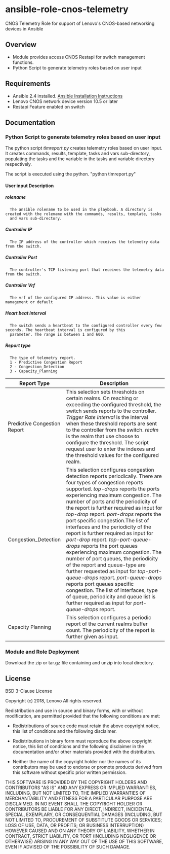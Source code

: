 # ansible-role-cnos-telemetry
CNOS Telemetry Role for support of Lenovo's CNOS-based networking devices in Ansible

## Overview

* Module provides access CNOS Restapi for switch management functions.
* Python Script to generate telemetry roles based on user input

## Requirements

* Ansible 2.4 installed.  [Ansible Installation Instructions](http://docs.ansible.com/ansible/intro_installation.html)
* Lenovo CNOS network device version 10.5 or later
* Restapi Feature enabled on switch

## Documentation

### Python Script to generate telemetry roles based on user input

The python script *tlmreport.py* creates telemetry roles based on user input. It creates commands, results, template, tasks and vars sub-directory, populating the tasks and the variable in the tasks and variable directory respectively. 

The script is executed using the python.
"python tlmreport.py"

#### User input Description

##### rolename
      The ansible rolename to be used in the playbook. A directory is created with the rolename with the commands, results, template, tasks 
      and vars sub-directory. 
##### Controller IP
      The IP address of the controller which receives the telemetry data from the switch. 
##### Controller Port
      The controller's TCP listening port that receives the telemetry data from the switch. 
##### Controller Vrf
      The vrf of the configured IP address. This value is either management or default
##### Heart beat interval 
      The switch sends a heartbeat to the configured controller every few seconds. The heartbeat interval is configured by this    
      parameter. The range is between 1 and 600.
##### Report type 
      The type of telemetry report.
      1 - Predictive Congestion Report 
      2 - Congestion_Detection
      3 - Capacity_Planning
  
  Report Type | Description
  --- | ---
  Predictive Congestion Report | This selection sets thresholds on certain realms. On reaching or exceeding the configured threshold, the switch sends reports to the controller. *Trigger Rate Interval* is the interval when these threshold reports are sent to the controller from the switch. *realm* is the realm that use choose to configure the threshold. The script request user to enter the indexes and the threshold values for the configured realm.
 Congestion_Detection | This selection configures congestion detection reports periodically. There are four types of congestion reports supported. *top-drops* reports the ports experiencing maximum congestion. The number of ports and the periodicity of the report is further required as input for *top-drop* report. *port-drops* reports the port specific congestion.The list of interfaces and the periodicity of the report is further required as input for *port-drop* report. *top-port-queue-drops* reports the port queues experiencing maximum congestion. The number of port queues, the periodicity of the report and queue-type are further requested as input for *top-port-queue-drops* report. *port-queue-drops* reports port queues specific congestion. The list of interfaces, type of queue, periodicity and queue list is further required as input for *port-queue-drops* report.
 Capacity Planning | This selection configures a periodic report of the current realms buffer count. The periodicity of the report is further given as input.
         
### Module and Role Deployment
 Download the zip or tar.gz file containing and unzip into local directory.
 
## License

BSD 3-Clause License

Copyright (c) 2018, Lenovo
All rights reserved.

Redistribution and use in source and binary forms, with or without
modification, are permitted provided that the following conditions are met:

* Redistributions of source code must retain the above copyright notice, this
  list of conditions and the following disclaimer.

* Redistributions in binary form must reproduce the above copyright notice,
  this list of conditions and the following disclaimer in the documentation
  and/or other materials provided with the distribution.

* Neither the name of the copyright holder nor the names of its
  contributors may be used to endorse or promote products derived from
  this software without specific prior written permission.

THIS SOFTWARE IS PROVIDED BY THE COPYRIGHT HOLDERS AND CONTRIBUTORS "AS IS"
AND ANY EXPRESS OR IMPLIED WARRANTIES, INCLUDING, BUT NOT LIMITED TO, THE
IMPLIED WARRANTIES OF MERCHANTABILITY AND FITNESS FOR A PARTICULAR PURPOSE ARE
DISCLAIMED. IN NO EVENT SHALL THE COPYRIGHT HOLDER OR CONTRIBUTORS BE LIABLE
FOR ANY DIRECT, INDIRECT, INCIDENTAL, SPECIAL, EXEMPLARY, OR CONSEQUENTIAL
DAMAGES (INCLUDING, BUT NOT LIMITED TO, PROCUREMENT OF SUBSTITUTE GOODS OR
SERVICES; LOSS OF USE, DATA, OR PROFITS; OR BUSINESS INTERRUPTION) HOWEVER
CAUSED AND ON ANY THEORY OF LIABILITY, WHETHER IN CONTRACT, STRICT LIABILITY,
OR TORT (INCLUDING NEGLIGENCE OR OTHERWISE) ARISING IN ANY WAY OUT OF THE USE
OF THIS SOFTWARE, EVEN IF ADVISED OF THE POSSIBILITY OF SUCH DAMAGE.
